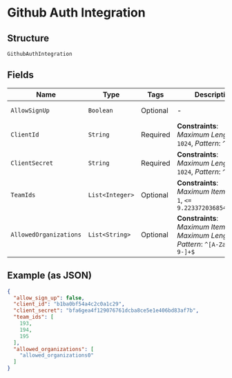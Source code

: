 
# Github Auth Integration

## Structure

`GithubAuthIntegration`

## Fields

| Name | Type | Tags | Description | Getter | Setter |
|  --- | --- | --- | --- | --- | --- |
| `AllowSignUp` | `Boolean` | Optional | - | Boolean getAllowSignUp() | setAllowSignUp(Boolean allowSignUp) |
| `ClientId` | `String` | Required | **Constraints**: *Maximum Length*: `1024`, *Pattern*: `^[ -~]+$` | String getClientId() | setClientId(String clientId) |
| `ClientSecret` | `String` | Required | **Constraints**: *Maximum Length*: `1024`, *Pattern*: `^[ -~]+$` | String getClientSecret() | setClientSecret(String clientSecret) |
| `TeamIds` | `List<Integer>` | Optional | **Constraints**: *Maximum Items*: `50`, `>= 1`, `<= 9.223372036854776E+18` | List<Integer> getTeamIds() | setTeamIds(List<Integer> teamIds) |
| `AllowedOrganizations` | `List<String>` | Optional | **Constraints**: *Maximum Items*: `50`, *Maximum Length*: `256`, *Pattern*: `^[A-Za-z0-9-]+$` | List<String> getAllowedOrganizations() | setAllowedOrganizations(List<String> allowedOrganizations) |

## Example (as JSON)

```json
{
  "allow_sign_up": false,
  "client_id": "b1ba0bf54a4c2c0a1c29",
  "client_secret": "bfa6gea4f129076761dcba8ce5e1e406bd83af7b",
  "team_ids": [
    193,
    194,
    195
  ],
  "allowed_organizations": [
    "allowed_organizations0"
  ]
}
```

